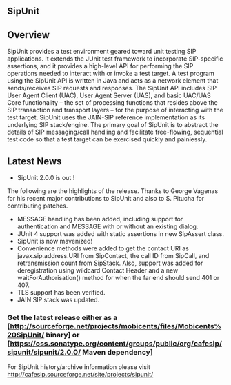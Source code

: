 SipUnit
-------

Overview
-------
SipUnit provides a test environment geared toward unit testing SIP applications. It extends the JUnit test framework to incorporate SIP-specific assertions, and it provides a high-level API for performing the SIP operations needed to interact with or invoke a test target. A test program using the SipUnit API is written in Java and acts as a network element that sends/receives SIP requests and responses. The SipUnit API includes SIP User Agent Client (UAC), User Agent Server (UAS), and basic UAC/UAS Core functionality – the set of processing functions that resides above the SIP transaction and transport layers – for the purpose of interacting with the test target. SipUnit uses the JAIN-SIP reference implementation as its underlying SIP stack/engine. The primary goal of SipUnit is to abstract the details of SIP messaging/call handling and facilitate free-flowing, sequential test code so that a test target can be exercised quickly and painlessly.

Latest News
-------

* SipUnit 2.0.0 is out !

The following are the highlights of the release. Thanks to George Vagenas for his recent major contributions to SipUnit and also to S. Pitucha for contributing patches.

  * MESSAGE handling has been added, including support for authentication and MESSAGE with or without an existing dialog.
  * JUnit 4 support was added with static assertions in new SipAssert class.
  * SipUnit is now mavenized!
  * Convenience methods were added to get the contact URI as javax.sip.address.URI from SipContact, the call ID from SipCall, and retransmission count from SipStack. Also, support was added for deregistration using wildcard Contact Header and a new waitForAuthorisation() method for when the far end should send 401 or 407.
  * TLS support has been verified.
  * JAIN SIP stack was updated.

### Get the latest release either as a [http://sourceforge.net/projects/mobicents/files/Mobicents%20SipUnit/ binary] or [https://oss.sonatype.org/content/groups/public/org/cafesip/sipunit/sipunit/2.0.0/ Maven dependency]

For SipUnit history/archive information please visit http://cafesip.sourceforge.net/site/projects/sipunit/

